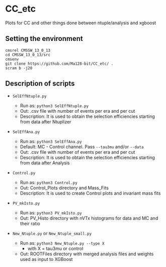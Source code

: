 # CC_etc
Plots for CC and other things done between ntuple/analysis and xgboost

## Setting the environment

```
cmsrel CMSSW_13_0_13
cd CMSSW_13_0_13/src
cmsenv
git clone https://github.com/Ma128-bit/CC_etc/ .
scram b -j20
```

## Description of scripts
* `SelEffNtuple.py`
  * Run as: `python3 SelEffNtuple.py`
  * Out: .csv file with number of events per era and per cut
  * Description: It is used to obtain the selection efficiencies starting from data after Ntuplizer

* `SelEffAna.py`
  * Run as: `python3 SelEffAna.py`
  * Default: MC - Control channel. Pass `--tau3mu` and/or `--data`
  * Out: .csv file with number of events per era and per cut
  * Description: It is used to obtain the selection efficiencies starting from data after Analysis 

* `Control.py`
  * Run as: `python3 Control.py`
  * Out: Control_Plots directory and Mass_Fits
  * Description: It is used to create Control plots and invariant mass fits

* `PV_mkIsto.py`
  * Run as: `python3 PV_mkIsto.py`
  * Out: PV_Histo directory with nVTx histograms for data and MC and their ratio
 
* `New_Ntuple.py` or `New_Ntuple_small.py`
  * Run as: `python3 New_Ntuple.py --type X`
    * with X = tau3mu or control
  * Out: ROOTFiles directory with merged analysis files and weights used as input to XGBoost 
